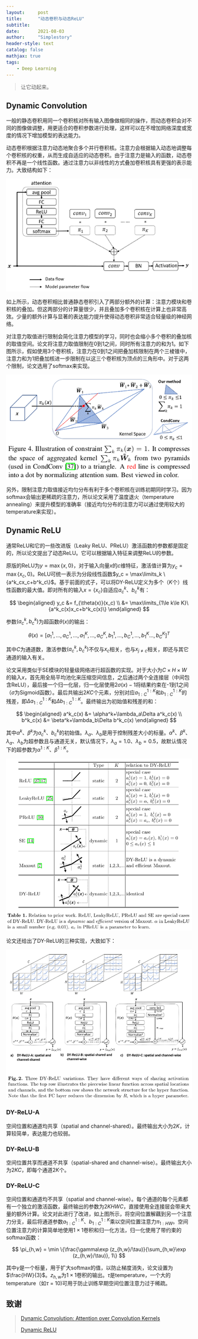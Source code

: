 ```yaml
---
layout:     post
title:      "动态卷积与动态ReLU"
subtitle:
date:       2021-08-03
author:     "Simplestory"
header-style: text
catalog: false
mathjax: true
tags:
    - Deep Learning
---
```


> 让它动起来。

## Dynamic Convolution

一般的静态卷积用同一个卷积核对所有输入图像做相同的操作，而动态卷积会对不同的图像做调整，用更适合的卷积参数进行处理，这样可以在不增加网络深度或宽度的情况下增加模型的表达能力。

动态卷积根据注意力动态地聚合多个并行卷积核。注意力会根据输入动态地调整每个卷积核的权重，从而生成自适应的动态卷积。由于注意力是输入的函数，动态卷积不再是一个线性函数。通过注意力以非线性的方式叠加卷积核具有更强的表示能力。大致结构如下：

![Dyconv.png](/img/in_posts/20210803/Dyconv.png)

如上所示，动态卷积相比普通静态卷积引入了两部分额外的计算：注意力模块和卷积核的叠加。但这两部分的计算量很少，并且叠加多个卷积核在计算上也非常高效。少量的额外计算与显著的表达能力提升使得动态卷积非常适合轻量级的神经网络。

对注意力取值进行限制会简化注意力模型的学习，同时也会缩小多个卷积的叠加核的取值空间。论文将注意力取值限制在0到1之间，同时所有注意力的和为1。如下图所示，假如使用3个卷积核，注意力在0到1之间把叠加核限制在两个三棱锥中，注意力和为1把叠加核进一步限制在以这三个卷积核为顶点的三角形中。对于这两个限制，论文选用了softmax来实现。

![constraint.png](/img/in_posts/20210803/constraint.png)

另外，限制注意力取值接近均匀分布有利于多个卷积核在训练初期同时学习。因为softmax会输出更稀疏的注意力，所以论文采用了温度退火（temperature annealing）来提升模型的准确率（接近均匀分布的注意力可以通过使用较大的temperature来实现）。

## Dynamic ReLU

通常ReLU和它的一些改进版（Leaky ReLU、PReLU）激活函数的参数都是固定的，所以论文提出了动态ReLU。它可以根据输入特征来调整ReLU的参数。

原版的ReLU为$y = \max \{x,0\}$，对于输入向量$x$的$c$维特征，激活值计算为$y_c = \max \{x_c, 0\}$。ReLU可统一表示为分段线性函数$y_c = \max\limits_k \{a^k_cx_c+b^k_c\}$。基于前面的式子，可以将DY-ReLU定义为多个（$K$个）线性函数的最大值。即对所有的输入$x=\{x_c\}$自适应$a^k_c$、$b^k_c$有：

$$
\begin{aligned}
y_c &= f_{\theta(x)}(x_c) \\
&= \max\limits_{1\le k\le K}\{a^k_c(x)x_c+b^k_c(x)\}
\end{aligned}
$$

参数$(a^k_c,b^k_c)$为超函数$\theta(x)$的输出：

$$
\theta(x) = [a^1_1,\dots,a^1_C,\dots,a^K_1,\dots,a^K_C,b^1_1,\dots,b^1_C,\dots,b^K_1\dots,b^K_C]^T
$$

其中$C$为通道数，激活参数$(a^k_c, b^k_c)$不仅与$x_c$相关，也与$x_{j\ne c}$相关，即还与其它通道的输入有关。

论文采用类似于SE模块的轻量级网络进行超函数的实现。对于大小为$C\times H\times W$的输入$x$，首先用全局平均池化来压缩空间信息，之后通过两个全连接层（中间包含ReLU），最后接一个归一化层，归一化层使用$2\sigma(x)-1$将结果约束在-1到1之间（$\sigma$为Sigmoid函数）。最后共输出$2KC$个元素，分别对应$a^{1:K}_{1:C}$和$b^{1:K}_{1:C}$的残差，即$\Delta a^{1:K}_{1:C}$和$\Delta b^{1:K}_{1:C}$。最终输出为初始值和残差的和：

$$
\begin{aligned}
a^k_c(x) &= \alpha^k+\lambda_a\Delta a^k_c(x) \\
b^k_c(x) &= \beta^k+\lambda_b\Delta b^k_c(x)
\end{aligned}
$$

其中$\alpha^k$、$\beta^k$为$a^k_c$、$b^k_c$的初始值。$\lambda_a$、$\lambda_b$是用于控制残差大小的标量。$\alpha^k$、$\beta^k$、$\lambda_a$、$\lambda_b$为超参数且与通道无关，默认情况下，$\lambda_a=1.0$、$\lambda_b=0.5$，故默认情况下的超参数为$\alpha^{1:K}$、$\beta^{1:K}$。

![relation_work.png](/img/in_posts/20210803/relation_work.png)

论文还给出了DY-ReLU的三种实现，大致如下：

![Dyconv_var.png](/img/in_posts/20210803/Dyconv_var.png)

### DY-ReLU-A

空间位置和通道均共享（spatial and channel-shared）。最终输出大小为$2K$，计算较简单，表达能力也较弱。

### DY-ReLU-B

空间位置共享而通道不共享（spatial-shared and channel-wise）。最终输出大小为$2KC$，即每个通道$2K$个。

### DY-ReLU-C

空间位置和通道均不共享（spatial and channel-wise）。每个通道的每个元素都有一个独立的激活函数，最终输出的参数为$2KHWC$，直接使用全连接层会带来大量的额外计算。论文对此进行了改进，如上图所示，将空间位置解藕到另一个注意力分支，最后将通道参数$a^{1:K}_{1:C}$、$b^{1:K}_{1:C}$乘以空间位置注意力$\pi_{1:HW}$。空间位置注意力的计算简单地使用$1\times 1$卷积和归一化方法，归一化使用了带约束的softmax函数：

$$
\pi_{h,w} = \min \{\frac{\gamma\exp (z_{h,w}/\tau)}{\sum_{h,w}\exp (z_{h,w}/\tau)}, 1\}
$$

其中$\gamma$是一个标量，用于扩大softmax的值，以防止梯度消失，论文设置为$\frac{HW}{3}$。$z_{h,w}$为$1\times 1$卷积的输出。$\tau$是temperature，一个大的temperature（如$\tau$ = 10)可用于防止训练早期空间位置注意力过于稀疏。


## 致谢

> [Dynamic Convolution: Attention over Convolution Kernels](https://arxiv.org/abs/1912.03458)
>
> [Dynamic ReLU](https://arxiv.org/abs/2003.10027)